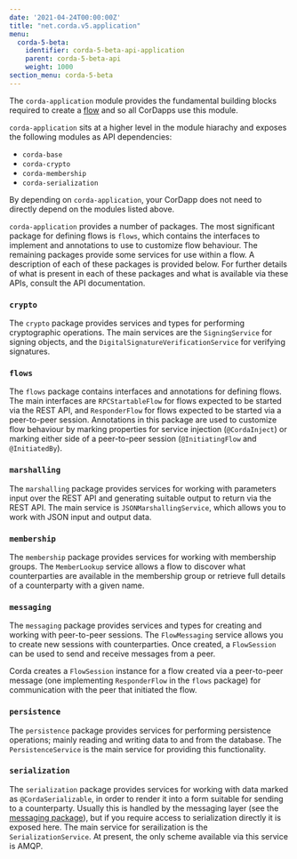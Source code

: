 ```yaml
---
date: '2021-04-24T00:00:00Z'
title: "net.corda.v5.application"
menu:
  corda-5-beta:
    identifier: corda-5-beta-api-application
    parent: corda-5-beta-api
    weight: 1000
section_menu: corda-5-beta
---
```


The `corda-application` module provides the fundamental building blocks required to create a [flow](../../introduction/key-concepts.html#flows) and so all CorDapps use this module.

`corda-application` sits at a higher level in the module hiarachy and exposes the following modules as API dependencies:

- `corda-base`
- `corda-crypto`
- `corda-membership`
- `corda-serialization`

By depending on `corda-application`, your CorDapp does not need to directly depend on the modules listed above.

`corda-application` provides a number of packages. The most significant package for defining flows is `flows`, which contains the interfaces to implement and annotations to use to customize flow behaviour. The remaining packages provide some services for use within a flow. A description of each of these packages is provided below. For further details of what is present in each of these packages and what is available via these APIs, consult the API documentation.

### `crypto`

The `crypto` package provides services and types for performing cryptographic operations. The main services are the `SigningService` for signing objects, and the `DigitalSignatureVerificationService` for verifying signatures.

### `flows`

The `flows` package contains interfaces and annotations for defining flows. The main interfaces are `RPCStartableFlow` for flows expected to be started via the REST API, and `ResponderFlow` for flows expected to be started via a peer-to-peer session. Annotations in this package are used to customize flow behaviour by marking properties for service injection (`@CordaInject`) or marking either side of a peer-to-peer session (`@InitiatingFlow` and `@InitiatedBy`).

### `marshalling`

The `marshalling` package provides services for working with parameters input over the REST API and generating suitable output to return via the REST API. The main service is `JSONMarshallingService`, which allows you to work with JSON input and output data.

### `membership`

The `membership` package provides services for working with membership groups. The `MemberLookup` service allows a flow to discover what counterparties are available in the membership group or retrieve full details of a counterparty with a given name.

### `messaging`

The `messaging` package provides services and types for creating and working with peer-to-peer sessions. The `FlowMessaging` service allows you to create new sessions with counterparties. Once created, a `FlowSession` can be used to send and receive messages from a peer.

Corda creates a `FlowSession` instance for a flow created via a peer-to-peer message (one implementing `ResponderFlow` in the `flows` package) for communication with the peer that initiated the flow.

### `persistence`

The `persistence` package provides services for performing persistence operations; mainly reading and writing data to and from the database. The `PersistenceService` is the main service for providing this functionality.

### `serialization`

The `serialization` package provides services for working with data marked as `@CordaSerializable`, in order to render it into a form suitable for sending to a counterparty. Usually this is handled by the messaging layer (see the [messaging package](#messaging)), but if you require access to serialization directly it is exposed here. The main service for serailization is the `SerializationService`. At present, the only scheme available via this service is AMQP.
